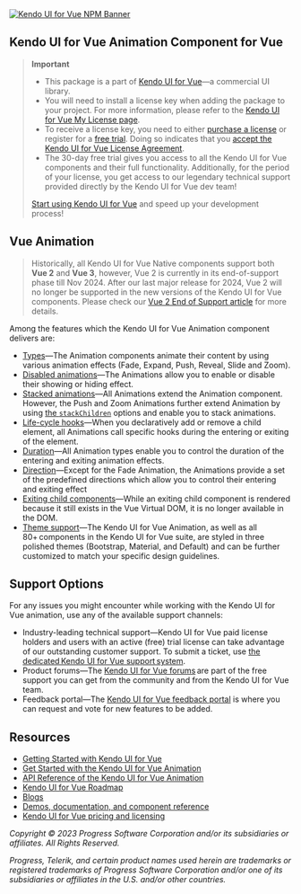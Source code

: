 <a href="https://www.telerik.com/kendo-vue-ui/?utm_medium=referral&utm_source=npm&utm_campaign=kendo-ui-vue-trial-npm-animation&utm_content=banner" target="_blank">
<img src="https://www.telerik.com/kendo-vue-ui/npm-banner.svg" alt="Kendo UI for Vue NPM Banner">
</a>


## Kendo UI for Vue Animation Component for Vue	

> **Important**
> * This package is а part of [Kendo UI for Vue](https://www.telerik.com/kendo-vue-ui/?utm_medium=referral&utm_source=npm&utm_campaign=kendo-ui-vue-trial-npm-animation)&mdash;a commercial UI library.
> * You will need to install a license key when adding the package to your project. For more information, please refer to the [Kendo UI for Vue My License page](https://www.telerik.com/kendo-vue-ui/my-license/?utm_medium=referral&utm_source=npm&utm_campaign=kendo-ui-vue-trial-npm-animation).
> * To receive a license key, you need to either [purchase a license](https://www.telerik.com/purchase/kendo-ui/?utm_medium=referral&utm_source=npm&utm_campaign=kendo-ui-vue-trial-npm-animation) or register for a [free trial](https://www.telerik.com/download-login-v2-kendo-vue-ui?utm_medium=referral&utm_source=npm&utm_campaign=kendo-ui-vue-trial-npm-animation). Doing so indicates that you [accept the Kendo UI for Vue License Agreement](https://www.telerik.com/purchase/license-agreement/kendo-ui?utm_medium=referral&utm_source=npm&utm_campaign=kendo-ui-vue-trial-npm-animation).
> * The 30-day free trial gives you access to all the Kendo UI for Vue components and their full functionality. Additionally, for the period of your license, you get access to our legendary technical support provided directly by the Kendo UI for Vue dev team!
>
> [Start using Kendo UI for Vue](https://www.telerik.com/download-login-v2-kendo-vue-ui?utm_medium=referral&utm_source=npm&utm_campaign=kendo-ui-vue-trial-npm-animation) and speed up your development process!

## Vue Animation	

> Historically, all Kendo UI for Vue Native components support both **Vue 2** and **Vue 3**, however, Vue 2 is currently in its end-of-support phase till Nov 2024. After our last major release for 2024, Vue 2 will no longer be supported in the new versions of the Kendo UI for Vue components. Please check our [Vue 2 End of Support article](https://www.telerik.com/kendo-vue-ui/components/vue2-deprecation/) for more details.

Among the features which the Kendo UI for Vue Animation component delivers are:	

* [Types](https://www.telerik.com/kendo-vue-ui/components/animation/types/?utm_medium=referral&utm_source=npm&utm_campaign=kendo-ui-vue-trial-npm-animation)&mdash;The Animation components animate their content by using various animation effects (Fade, Expand, Push, Reveal, Slide and Zoom).	
* [Disabled animations](https://www.telerik.com/kendo-vue-ui/components/animation/disabled-state/?utm_medium=referral&utm_source=npm&utm_campaign=kendo-ui-vue-trial-npm-animation)&mdash;The Animations allow you to enable or disable their showing or hiding effect.	
* [Stacked animations](https://www.telerik.com/kendo-vue-ui/components/animation/stacked/?utm_medium=referral&utm_source=npm&utm_campaign=kendo-ui-vue-trial-npm-animation)&mdash;All Animations extend the Animation component. However, the Push and Zoom Animations further extend Animation by using [the `stackChildren`](https://www.telerik.com/kendo-vue-ui/components/animation/api/PushProps/#toc-stackchildren/?utm_medium=referral&utm_source=npm&utm_campaign=kendo-ui-vue-trial-npm-animation) options and enable you to stack animations.	
* [Life-cycle hooks](https://www.telerik.com/kendo-vue-ui/components/animation/hooks/?utm_medium=referral&utm_source=npm&utm_campaign=kendo-ui-vue-trial-npm-animation)&mdash;When you declaratively add or remove a child element, all Animations call specific hooks during the entering or exiting of the element.	
* [Duration](https://www.telerik.com/kendo-vue-ui/components/animation/duration/?utm_medium=referral&utm_source=npm&utm_campaign=kendo-ui-vue-trial-npm-animation)&mdash;All Animation types enable you to control the duration of the entering and exiting animation effects.	
* [Direction](https://www.telerik.com/kendo-vue-ui/components/animation/direction/?utm_medium=referral&utm_source=npm&utm_campaign=kendo-ui-vue-trial-npm-animation)&mdash;Except for the Fade Animation, the Animations provide a set of the predefined directions which allow you to control their entering and exiting effect	
* [Exiting child components](https://www.telerik.com/kendo-vue-ui/components/animation/exiting-components/?utm_medium=referral&utm_source=npm&utm_campaign=kendo-ui-vue-trial-npm-animation)&mdash;While an exiting child component is rendered because it still exists in the Vue Virtual DOM, it is no longer available in the DOM.	
* [Theme support](https://www.telerik.com/kendo-vue-ui/components/styling/?utm_medium=referral&utm_source=npm&utm_campaign=kendo-ui-vue-trial-npm-animation)&mdash;The Kendo UI for Vue Animation, as well as all 80+ components in the Kendo UI for Vue suite, are styled in three polished themes (Bootstrap, Material, and Default) and can be further customized to match your specific design guidelines.	

## Support Options	

For any issues you might encounter while working with the Kendo UI for Vue animation, use any of the available support channels:	

* Industry-leading technical support&mdash;Kendo UI for Vue paid license holders and users with an active (free) trial license can take advantage of our outstanding customer support. To submit a ticket, use [the dedicated Kendo UI for Vue support system](https://www.telerik.com/account/support-tickets?utm_medium=referral&utm_source=npm&utm_campaign=kendo-ui-vue-trial-npm-all).	
* Product forums&mdash;The [Kendo UI for Vue forums](https://www.telerik.com/forums/kendo-ui-vue?utm_medium=referral&utm_source=npm&utm_campaign=kendo-ui-vue-trial-npm-all) are part of the free support you can get from the community and from the Kendo UI for Vue team.	
* Feedback portal&mdash;The [Kendo UI for Vue feedback portal](https://feedback.telerik.com/kendo-vue-ui?utm_medium=referral&utm_source=npm&utm_campaign=kendo-ui-vue-trial-npm-all) is where you can request and vote for new features to be added.	

## Resources	

* [Getting Started with Kendo UI for Vue](https://www.telerik.com/kendo-vue-ui/getting-started/?utm_medium=referral&utm_source=npm&utm_campaign=kendo-ui-vue-trial-npm-animation)	
* [Get Started with the Kendo UI for Vue Аnimation](https://www.telerik.com/kendo-vue-ui/components/animation/?utm_medium=referral&utm_source=npm&utm_campaign=kendo-ui-vue-trial-npm-animation)	
* [API Reference of the Kendo UI for Vue Аnimation](https://www.telerik.com/kendo-vue-ui/components/animation/api/АnimationProps/?utm_medium=referral&utm_source=npm&utm_campaign=kendo-ui-vue-trial-npm-animation)	
* [Kendo UI for Vue Roadmap](https://www.telerik.com/kendo-vue-ui/roadmap/?utm_medium=referral&utm_source=npm&utm_campaign=kendo-ui-vue-trial-npm-animation)	
* [Blogs](https://www.telerik.com/blogs/tag/vue?utm_medium=referral&utm_source=npm&utm_campaign=kendo-ui-vue-trial-npm-animation)	
* [Demos, documentation, and component reference](https://www.telerik.com/kendo-vue-ui/components/?utm_medium=referral&utm_source=npm&utm_campaign=kendo-ui-vue-trial-npm-animation)	
* [Kendo UI for Vue pricing and licensing](https://www.telerik.com/purchase/kendo-ui?utm_medium=referral&utm_source=npm&utm_campaign=kendo-ui-vue-trial-npm-animation)	

*Copyright © 2023 Progress Software Corporation and/or its subsidiaries or affiliates. All Rights Reserved.*	

*Progress, Telerik, and certain product names used herein are trademarks or registered trademarks of Progress Software Corporation and/or one of its subsidiaries or affiliates in the U.S. and/or other countries.*

